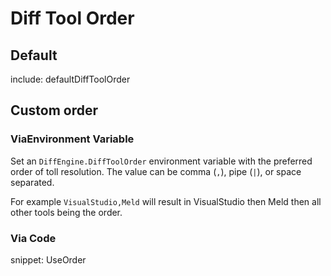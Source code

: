 # Diff Tool Order


## Default

include: defaultDiffToolOrder


## Custom order


### ViaEnvironment Variable

Set an `DiffEngine.DiffToolOrder` environment variable with the preferred order of toll resolution. The value can be comma (`,`), pipe (`|`), or space separated.

For example `VisualStudio,Meld` will result in VisualStudio then Meld then all other tools being the order.


### Via Code

snippet: UseOrder
